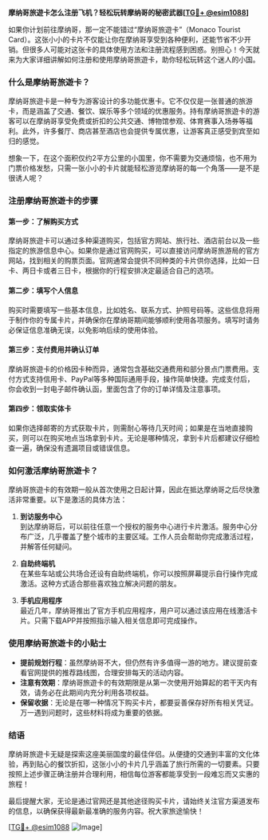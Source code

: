 **摩纳哥旅遊卡怎么注册飞机？轻松玩转摩纳哥的秘密武器[[TG💪+ @esim1088](https://t.me/s/esim1088)]**

如果你计划前往摩纳哥，那一定不能错过“摩纳哥旅遊卡”（Monaco Tourist Card）。这张小小的卡片不仅能让你在摩纳哥享受到各种便利，还能节省不少开销。但很多人可能对这张卡的具体使用方法和注册流程感到困惑。别担心！今天就来为大家详细讲解如何注册和使用摩纳哥旅遊卡，助你轻松玩转这个迷人的小国。

### 什么是摩纳哥旅遊卡？

摩纳哥旅遊卡是一种专为游客设计的多功能优惠卡。它不仅仅是一张普通的旅游卡，而是涵盖了交通、餐饮、娱乐等多个领域的优惠服务。持有摩纳哥旅遊卡的游客可以在摩纳哥享受免费或折扣的公共交通、博物馆参观、体育赛事入场券等福利。此外，许多餐厅、商店甚至酒店也会提供专属优惠，让游客真正感受到宾至如归的感觉。

想象一下，在这个面积仅约2平方公里的小国里，你不需要为交通烦恼，也不用为门票价格发愁，只需一张小小的卡片就能轻松游览摩纳哥的每一个角落——是不是很诱人呢？

### 注册摩纳哥旅遊卡的步骤

#### 第一步：了解购买方式

摩纳哥旅遊卡可以通过多种渠道购买，包括官方网站、旅行社、酒店前台以及一些指定的旅游信息中心。如果你是通过官网购买，可以直接访问摩纳哥旅游局的官方网站，找到相关的购票页面。官网通常会提供不同种类的卡片供你选择，比如一日卡、两日卡或者三日卡，根据你的行程安排决定最适合自己的选项。

#### 第二步：填写个人信息

购买时需要填写一些基本信息，比如姓名、联系方式、护照号码等。这些信息将用于制作你的专属卡片，并确保你在摩纳哥期间能够顺利使用各项服务。填写时请务必保证信息准确无误，以免影响后续的使用体验。

#### 第三步：支付费用并确认订单

摩纳哥旅遊卡的价格因卡种而异，通常包含基础交通费用和部分景点门票费用。支付方式支持信用卡、PayPal等多种国际通用手段，操作简单快捷。完成支付后，你会收到一封电子邮件确认函，里面包含了你的订单详情及注意事项。

#### 第四步：领取实体卡

如果你选择邮寄的方式获取卡片，则需耐心等待几天时间；如果是在当地直接购买，则可以在购买地点当场拿到卡片。无论是哪种情况，拿到卡片后都建议仔细检查一遍，确保没有遗漏项目或错误信息。

### 如何激活摩纳哥旅遊卡？

摩纳哥旅遊卡的有效期一般从首次使用之日起计算，因此在抵达摩纳哥之后尽快激活非常重要。以下是激活的具体方法：

1. **到访服务中心**  
   到达摩纳哥后，可以前往任意一个授权的服务中心进行卡片激活。服务中心分布广泛，几乎覆盖了整个城市的主要区域。工作人员会帮助你完成激活过程，并解答任何疑问。

2. **自助终端机**  
   在某些车站或公共场合还设有自助终端机，你可以按照屏幕提示自行操作完成激活。这种方式适合那些喜欢独立解决问题的朋友。

3. **手机应用程序**  
   最近几年，摩纳哥推出了官方手机应用程序，用户可以通过该应用在线激活卡片。只需下载APP并按照指示输入相关信息即可完成操作。

### 使用摩纳哥旅遊卡的小贴士

- **提前规划行程**：虽然摩纳哥不大，但仍然有许多值得一游的地方。建议提前查看官网提供的推荐路线图，合理安排每天的活动内容。
- **注意有效期**：摩纳哥旅遊卡的有效期限是从第一次使用开始算起的若干天内有效，请务必在此期间内充分利用各项权益。
- **保留收据**：无论是在哪一种情况下购买卡片，都要妥善保存好所有相关凭证。万一遇到问题时，这些材料将成为重要的依据。

### 结语

摩纳哥旅遊卡无疑是探索这座美丽国度的最佳伴侣。从便捷的交通到丰富的文化体验，再到贴心的餐饮折扣，这张小小的卡片几乎涵盖了旅行所需的一切要素。只要按照上述步骤正确注册并合理利用，相信每位游客都能享受到一段难忘而又实惠的旅程！

最后提醒大家，无论是通过官网还是其他途径购买卡片，请始终关注官方渠道发布的信息，以确保获得最新最准确的服务内容。祝大家旅途愉快！

[[TG💪+ @esim1088](https://t.me/s/esim1088) ![Image](https://i.postimg.cc/4NQfJmqS/Snipaste-2025-05-13-00-14-12.png)]